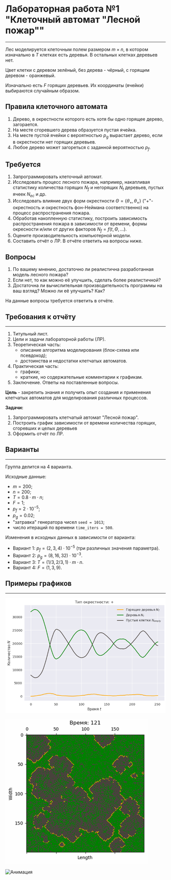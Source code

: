 # Лабораторная работа №1 "Клеточный автомат "Лесной пожар""

---

Лес моделируется клеточным полем размером $m \times n$, в котором изначально в $T$ клетках есть деревья.
В остальных клетках деревьев нет.

Цвет клетки с деревом зелёный, без дерева - чёрный, с горящим деревом - оранжевый.

Изначально есть $F$ горящих деревьев. Их координаты (ячейки) выбираются случайным образом.

## Правила клеточного автомата

1. Дерево, в окрестности которого есть хотя бы одно горящее дерево, загорается.
2. На месте сгоревшего дерева образуется пустая ячейка.
3. На месте пустой ячейки с вероятностью $p_g$ вырастает дерево, если в окрестности нет горящих деревьев.
4. Любое дерево может загореться с заданной вероятностью $p_f$.

## Требуется

1. Запрограммировать клеточный автомат.
2. Исследовать процесс лесного пожара, например, накапливая статистику количества горящих $N_f$ и негорящих $N_t$ деревьев, пустых ячеек $N_{ec}$ и др.
3. Исследовать влияние двух форм окрестности $\Theta = \{ \theta_+, \theta_\times \}$ ("+"-окрестность и окрестность фон-Неймана соответственно) на процесс распространения пожара.
4. Обработав накопленную статистику, построить зависимость распространения пожара в зависимости от времени, формы окресности и/или от других факторов $N_f = f(t, \Theta, \ldots)$.
5. Оцените производительность компьютерной модели.
6. Составить отчёт о ЛР. В отчёте ответить на вопросы ниже.

## Вопросы

1. По вашему мнению, достаточно ли реалистична разработанная модель лесного пожара?
2. Если нет, то как можно её улучшить, сделать более реалистичной?
3. Достаточна ли вычислительная производительность программы на ваш взгляд? Можно ли её улучшить? Как?

На данные вопросы требуется ответить в отчёте.

## Требования к отчёту

---

1. Титульный лист.
2. Цели и задачи лабораторной работы (ЛР).
3. Теоретическая часть:
   * описание алгоритма моделирования (блок-схема или псевдокод);
   * достоинства и недостатки клетчатых автоматов.
4. Практическая часть:
   * графики;
   * краткие, но содержательные комментарии к графикам.
5. Заключение. Ответы на поставленные вопросы.

**Цель** - закрепить знания и получить опыт создания и применения клетчатых автоматов для моделирования различных процессов.

**Задачи:**

1. Запрограммировать клетчатый автомат "Лесной пожар".
2. Построить график зависимости от времени количества горящих, сгоревших и целых деревьев
3. Оформить отчёт по ЛР.

## Варианты

---

Группа делится на 4 варианта.

Исходные данные:

* $m = 200$;
* $n = 200$;
* $T = 0.8 \cdot m \cdot n$;
* $F = 1$;
* $p_f = 2 \cdot 10^{-5}$;
* $p_g = 0.02$;
* "затравка" генератора чисел `seed = 1013`;
* число итераций по времени `time_iters = 500`.

Изменения в исходных данных в зависимости от варианта:

* Вариант 1: $p_f = (2, 3, 4) \cdot 10^{-5}$ (три различных значения параметра).
* Вариант 2: $p_g = (8, 16, 32) \cdot 10^{-3}$.
* Вариант 3: $T = (1/3, 2/3, 1) \cdot m \cdot n$.
* Вариант 4: $F = (1, 3, 9)$.

## Примеры графиков

---

![Пример графика](plot_example.png)

![Пример леса](grid_example.png)

![Анимация](firing_forest_cross.gif)
